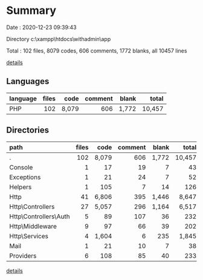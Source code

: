 # Summary

Date : 2020-12-23 09:39:43

Directory c:\xampp\htdocs\withadmin\app

Total : 102 files,  8079 codes, 606 comments, 1772 blanks, all 10457 lines

[details](details.md)

## Languages
| language | files | code | comment | blank | total |
| :--- | ---: | ---: | ---: | ---: | ---: |
| PHP | 102 | 8,079 | 606 | 1,772 | 10,457 |

## Directories
| path | files | code | comment | blank | total |
| :--- | ---: | ---: | ---: | ---: | ---: |
| . | 102 | 8,079 | 606 | 1,772 | 10,457 |
| Console | 1 | 17 | 19 | 7 | 43 |
| Exceptions | 1 | 21 | 24 | 7 | 52 |
| Helpers | 1 | 105 | 7 | 14 | 126 |
| Http | 41 | 6,806 | 395 | 1,446 | 8,647 |
| Http\Controllers | 27 | 5,057 | 296 | 1,164 | 6,517 |
| Http\Controllers\Auth | 5 | 89 | 107 | 36 | 232 |
| Http\Middleware | 9 | 97 | 66 | 39 | 202 |
| Http\Services | 4 | 1,604 | 6 | 235 | 1,845 |
| Mail | 1 | 21 | 10 | 7 | 38 |
| Providers | 6 | 108 | 85 | 40 | 233 |

[details](details.md)